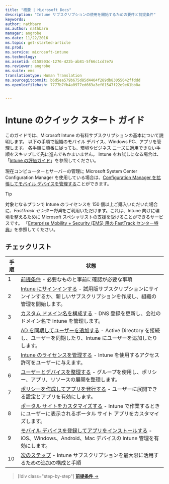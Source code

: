 ```yaml
---
title: "概要 | Microsoft Docs"
description: "Intune サブスクリプションの使用を開始するための要件と前提条件"
keywords: 
author: nathbarn
ms.author: nathbarn
manager: angrobe
ms.date: 11/22/2016
ms.topic: get-started-article
ms.prod: 
ms.service: microsoft-intune
ms.technology: 
ms.assetid: d158503c-1276-422b-ab81-5f66c1cd7e7a
ms.reviewer: angrobe
ms.suite: ems
translationtype: Human Translation
ms.sourcegitcommit: b6d5ea579b675d85d4404f289db83055642ffddd
ms.openlocfilehash: 7777b7fb4a0977ed663a3ef01547f22e9e61bb8a


---
```



# <a name="intune-quick-start-guide"></a>Intune のクイック スタート ガイド
このガイドでは、Microsoft Intune の有料サブスクリプションの基本について説明します。 以下の手順で組織のモバイル デバイス、Windows PC、アプリを管理します。 各手順に順番に従っても、環境やビジネス ニーズに適用できない手順をスキップして先に進んでもかまいません。 Intune をお試しになる場合は、「[Intune の評価ガイド](/intune/understand-explore/get-started-with-a-30-day-trial-of-microsoft-intune)」を参照してください。  

現在コンピューターとサーバーの管理に Microsoft System Center Configuration Manager を使用している場合は、[Configuration Manager を拡張してモバイル デバイスを管理する](https://docs.microsoft.com/sccm/mdm/understand/choose-between-standalone-intune-and-hybrid-mobile-device-management)ことができます。

>[!TIP]
>対象となるプランで Intune のライセンスを 150 個以上ご購入いただいた場合に、*FastTrack センター特典*をご利用いただけます。これは、Intune 向けに環境を整えるために Microsoft スペシャリストの支援を受けることができるサービスです。 「[Enterprise Mobility + Security (EMS) 用の FastTrack センター特典](https://docs.microsoft.com/enterprise-mobility-security/Solutions/enterprise-mobility-fasttrack-program)」を参照してください。

## <a name="checklist"></a>チェックリスト

| 手順 | 状態  |
| ------------- |-------------|
| 1  | [前提条件](what-to-know-before-you-start-microsoft-intune.md) - 必要なものと事前に確認が必要な事項|
| 2 |  [Intune にサインインする](start-with-a-paid-subscription-to-microsoft-intune-step-1.md) - 試用版サブスクリプションにサインインするか、新しいサブスクリプションを作成し、組織の管理を開始します。   |  
| 3 | [カスタム ドメイン名を構成する](start-with-a-paid-subscription-to-microsoft-intune-step-2.md) - DNS 登録を更新し、会社のドメイン名で Intune を管理します。   |
| 4 | [AD を同期してユーザーを追加する](start-with-a-paid-subscription-to-microsoft-intune-step-3.md) - Active Directory を接続し、ユーザーを同期したり、Intune にユーザーを追加したりします。  |
| 5 | [Intune のライセンスを管理する](start-with-a-paid-subscription-to-microsoft-intune-step-4.md) - Intune を使用するアクセス許可をユーザーに与えます。|
| 6 | [ユーザーとデバイスを整理する](start-with-a-paid-subscription-to-microsoft-intune-step-5.md) - グループを使用し、ポリシー、アプリ、リソースの展開を整理します。 |
| 7 | [ポリシーを作成してアプリを発行する](start-with-a-paid-subscription-to-microsoft-intune-step-6.md) - ユーザーに展開できる設定とアプリを有効にします。 |
| 8 | [ポータル サイトをカスタマイズする](start-with-a-paid-subscription-to-microsoft-intune-step-7.md) - Intune で作業するときにユーザーに表示されるポータル サイト アプリをカスタマイズします。  |
| 9 | [モバイル デバイスを登録してアプリをインストールする](start-with-a-paid-subscription-to-microsoft-intune-step-8.md) - iOS、Windows、Android、Mac デバイスの Intune 管理を有効にします。 |
|10 | [次のステップ](post-configuration-tasks.md) - Intune サブスクリプションを最大限に活用するための追加の構成と手順|


>[!div class="step-by-step"]
[**前提条件** &rarr;](what-to-know-before-you-start-microsoft-intune.md)



<!--HONumber=Dec16_HO2-->



